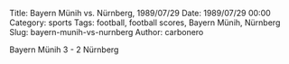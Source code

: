 Title: Bayern Münih vs. Nürnberg, 1989/07/29
Date: 1989/07/29 00:00
Category: sports
Tags: football, football scores, Bayern Münih, Nürnberg
Slug: bayern-munih-vs-nurnberg
Author: carbonero


Bayern Münih 3 - 2 Nürnberg
